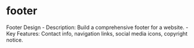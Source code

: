 # footer
Footer Design - Description: Build a comprehensive footer for a website. - Key Features: Contact info, navigation links, social media icons, copyright notice.
